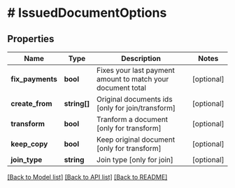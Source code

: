 # # IssuedDocumentOptions

## Properties

Name | Type | Description | Notes
------------ | ------------- | ------------- | -------------
**fix_payments** | **bool** | Fixes your last payment amount to match your document total | [optional]
**create_from** | **string[]** | Original documents ids [only for join/transform] | [optional]
**transform** | **bool** | Tranform a document [only for transform] | [optional]
**keep_copy** | **bool** | Keep original document [only for transform] | [optional]
**join_type** | **string** | Join type [only for join] | [optional]

[[Back to Model list]](../../README.md#models) [[Back to API list]](../../README.md#endpoints) [[Back to README]](../../README.md)
